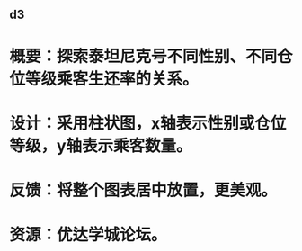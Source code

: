 ## d3
# 概要：探索泰坦尼克号不同性别、不同仓位等级乘客生还率的关系。
# 设计：采用柱状图，x轴表示性别或仓位等级，y轴表示乘客数量。
# 反馈：将整个图表居中放置，更美观。
# 资源：优达学城论坛。
